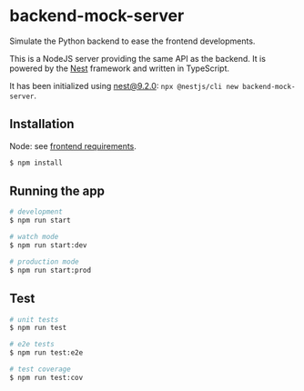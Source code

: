 # backend-mock-server

Simulate the Python backend to ease the frontend developments.

This is a NodeJS server providing the same API as the backend.
It is powered by the [Nest](https://github.com/nestjs/nest) framework and written in TypeScript.

It has been initialized using nest@9.2.0: `npx @nestjs/cli new backend-mock-server`.


## Installation

Node: see [frontend requirements](../frontend/README.md).

```bash
$ npm install
```

## Running the app

```bash
# development
$ npm run start

# watch mode
$ npm run start:dev

# production mode
$ npm run start:prod
```

## Test

```bash
# unit tests
$ npm run test

# e2e tests
$ npm run test:e2e

# test coverage
$ npm run test:cov
```
